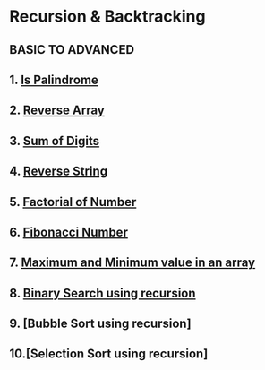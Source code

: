 # Recursion & Backtracking

## BASIC TO ADVANCED
## 1. [Is Palindrome ](https://practice.geeksforgeeks.org/problems/palindrome-string0817/1)
## 2. [Reverse Array](https://www.hackerearth.com/practice/data-structures/arrays/1-d/practice-problems/algorithm/print-array-in-reverse/)
## 3. [Sum of Digits](https://practice.geeksforgeeks.org/problems/sum-of-digits1742/1?utm_source=gfg&utm_medium=article&utm_campaign=bottom_sticky_on_article)
## 4. [Reverse String](https://leetcode.com/problems/reverse-string/)
## 5. [Factorial of Number](https://practice.geeksforgeeks.org/problems/factorial5739/1?utm_source=gfg&utm_medium=article&utm_campaign=bottom_sticky_on_article)
## 6. [Fibonacci Number](https://leetcode.com/problems/fibonacci-number/) 
## 7. [Maximum and Minimum value in an array](https://www.geeksforgeeks.org/recursive-programs-to-find-minimum-and-maximum-elements-of-array/) 
## 8. [Binary Search using recursion](https://leetcode.com/problems/binary-search/)
## 9. [Bubble Sort using recursion]
## 10.[Selection Sort using recursion]
